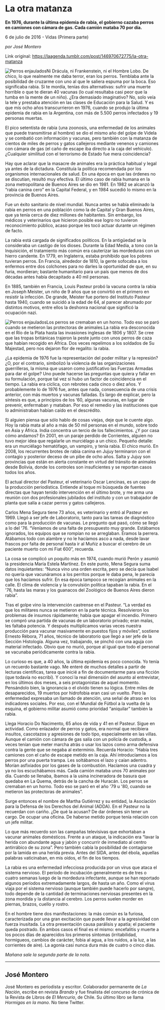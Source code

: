 # La otra matanza

**En 1976, durante la última epidemia de rabia, el gobierno cazaba perros en camiones con cámara de gas. Cada camión mataba 70 por día.**

6 de julio de 2016 - Vidas  (Primera parte)

_por José Montero_

Link original: https://laagenda.tumblr.com/post/146970672775/la-otra-matanza

![Perros enjaulados](https://64.media.tumblr.com/fe7083e513335edce7b90dbd11d69f45/tumblr_inline_pk0e5fyBgc1t6q87u_500.jpg)Ni Drácula, ni Frankenstein, ni el Hombre Lobo. De chico, lo que realmente me daba terror, eran los perros. Temblaba ante la posibilidad de cruzarme con uno al que le saliera espuma por la boca. Eso significaba rabia. Si te mordía, tenías dos alternativas: sufrir una muerte horrible o que te dieran 40 vacunas (lo cual resultaba casi peor que la tumba en la mente de un niño). ¿Era demasiado imaginativo? No, solo veía la tele y prestaba atención en las clases de Educación para la Salud. Y es que mis ocho años transcurrieron en 1976, cuando se produjo la última epidemia de rabia en la Argentina, con más de 5.500 perros infectados y 19 personas muertas.

El pico setentista de rabia (una zoonosis, una enfermedad de los animales que puede transmitirse al hombre) se dio el mismo año del golpe de Videla y se combatió con información y vacunas, pero también con la matanza de cientos de miles de perros y gatos callejeros mediante venenos y camiones con cámara de gas (el caño de escape iba directo a la caja del vehículo). ¿Cualquier similitud con el terrorismo de Estado fue mera coincidencia? 

Hay que aclarar que la masacre de animales era la práctica habitual y legal ya antes de la dictadura. Constituía la política recomendada por los organismos internacionales de salud. En una época en que las órdenes no se discutían, resultó muy efectiva. El último caso de rabia humana en la zona metropolitana de Buenos Aires se dio en 1981. En 1982 se alcanzó la “rabia canina cero” en la Capital Federal, y en 1984 sucedió lo mismo en la provincia de Buenos Aires.

Fue un éxito sanitario de nivel mundial. Nunca antes se había eliminado la rabia en perros en una población como la de Capital y Gran Buenos Aires, que ya tenía cerca de diez millones de habitantes. Sin embargo, los médicos y veterinarios que hicieron posible ese logro no tuvieron reconocimiento público, acaso porque les tocó actuar durante un régimen de facto.

La rabia está cargada de significados políticos. En la antigüedad se la consideraba un castigo de los dioses. Durante la Edad Media, a tono con la Inquisición, el tratamiento más común era cauterizar las mordeduras con un hierro candente. En 1779, en Inglaterra, estaba prohibido que los pobres tuvieran perros. En Francia, alrededor de 1810, la gente sofocaba a los enfermos entre dos colchones para no darles la oportunidad de que, en su furia, mordieran; bastante humanitario para un país que menos de dos décadas antes había decapitado a 40 mil personas.

En 1885, también en Francia, Louis Pasteur probó la vacuna contra la rabia en Joseph Meister, un niño de 9 años que se convirtió en el primero en resistir la infección. De grande, Meister fue portero del Instituto Pasteur hasta 1940, cuando se suicidó a la edad de 64, al parecer abrumado por distintos motivos, entre ellos la deshonra nacional que significó la ocupación nazi.

![Perros enjaulados](https://64.media.tumblr.com/fe7083e513335edce7b90dbd11d69f45/tumblr_inline_pk0e5fyBgc1t6q87u_500.jpg)Los perros se cremaban en un horno. Todo eso se paró cuando se metieron las protectoras de animales.La rabia era desconocida en el Río de la Plata hasta las invasiones inglesas de 1806 y 1807. Se cree que las tropas británicas trajeron la peste junto con unos perros de caza que habían recogido en África. Dos veces repelimos a los soldados de Su Majestad, pero nos dejaron flor de regalito: la rabia.

¿La epidemia de 1976 fue la representación del poder militar y la represión? ¿O, por el contrario, simbolizó la violencia de las organizaciones guerrilleras, la misma que usaron como justificativo las Fuerzas Armadas para dar el golpe? Uno puede hacerse las preguntas que quiera y fallar en su formulación, porque tal vez sí hubo un factor de coincidencia en el tiempo. La rabia era cíclica, con rebrotes cada cinco o diez años. Y probablemente lo de 1976 fue, antes que nada, consecuencia de una crisis anterior, con más muertos y vacunas falladas. Es largo de explicar, pero la síntesis es que, a principios de los ‘60, algunas vacunas, en lugar de prevenir, enfermaban y mataban. Por eso el remedio y las instituciones que lo administraban habían caído en el descrédito.

Si alguien piensa que sólo hablo de cosas viejas, deje que le cuente algo. Hoy la rabia mata al año a más de 50 mil personas en el mundo, sobre todo en Asia y África. India concentra un tercio de los fallecimientos. ¿Y por casa cómo andamos? En 2001, en un paraje perdido de Corrientes, alguien no tuvo mejor idea que regalarle un murciélago a un chico. Pequeño detalle: era un murciélago hematófago, un vampiro, y tenía rabia. El chico murió. En 2008, los recurrentes brotes de rabia canina en Jujuy terminaron con el contagio y posterior deceso de un pibe de ocho años. Salta y Jujuy son provincias que están en alerta constante en virtud del tránsito de animales desde Bolivia, donde los controles son insuficientes y se reportan casos todos los años.

El actual director del Pasteur, el veterinario Oscar Lencinas, es un capo de la producción periodística. Entiende al toque mi búsqueda de fuentes directas que hayan tenido intervención en el último brote, y me arma una reunión con dos profesionales jubilados del instituto y con un trabajador de planta que salía a cazar perros y gatos callejeros.

Carlos Mena Segura tiene 73 años, es veterinario y entró al Pasteur en 1969. Llegó a ser jefe de Laboratorio, tanto para las tareas de diagnóstico como para la producción de vacunas. Le pregunto qué pasó, cómo se llegó a lo del '76. “Veníamos de una falta de presupuesto muy grande. Estábamos ignorados, los equipos que se rompían no se arreglaban. Éramos la perrera. Atábamos todo con alambre y no le hacíamos asco a nada, desde lavar frascos por falta de personal hasta ir al Muñiz a buscar el cerebro de un paciente muerto con mi Fiat 600”, recuerda.

La cosa se complicó un poquito más en 1974, cuando murió Perón y asumió la presidencia María Estela Martínez. En este punto, Mena Segura suma datos inquietantes: “Nunca vino una orden escrita, pero se decía que Isabel no quería que vacunáramos a los perritos porque le daba pena, le parecía que los hacíamos sufrir. En esa época tampoco se recogían animales en la calle. El clima de violencia y la convulsión política tapaban la rabia. En el '76, hasta las maras y los guanacos del Zoológico de Buenos Aires dieron rabia”.

Tras el golpe vino la intervención castrense en el Pasteur. “La verdad es que los militares nunca se metieron en la parte técnica. Resolvieron los problemas de insumos rápidamente; había que apagar el incendio. Primero se compró una partida de vacunas de un laboratorio privado; eran malas, les faltaba potencia. Y después multiplicamos varias veces nuestra producción para vacunar masivamente en puestos fijos y móviles”, sostiene Ernesto Rébora, 71 años, técnico de laboratorio que llegó a ser jefe de la Sección Histología. Alguna vez, trabajando, se pinchó con una aguja con material infectado. Obvio que no murió, porque al igual que todo el personal se vacunaba periódicamente contra la rabia.

Lo curioso es que, a 40 años, la última epidemia es poco conocida. Yo tenía un recuerdo bastante vago. Me enteré de muchos detalles a partir de lecturas científicas, tarea que inicié a fin de documentarme para una ficción (que todavía no escribí). Y conocí la real dimensión del asunto al entrevistar, en los últimos dos meses, a seis protagonistas de aquel momento. Pensándolo bien, la ignorancia o el olvido tienen su lógica. Entre miles de desaparecidos, 19 muertos por hidrofobia eran casi un vuelto. Pero la enfermedad expresaba un llamado de atención, una señal de atraso en los indicadores sociales. Por eso, con el Mundial de Fútbol a la vuelta de la esquina, el gobierno militar asumió como prioridad “aniquilar” también la rabia.

Llega Horacio Do Nacimento, 65 años de vida y 41 en el Pasteur. Sigue en actividad. Como enlazador de perros y gatos, era normal que recibiera insultos, cascotazos y agresiones de todo tipo, especialmente en las villas. Aunque el camión con cámara de gas salía con un policía de custodia, a veces tenían que meter marcha atrás o usar los lazos como arma defensiva contra la gente que se negaba al exterminio. Recuerda Horacio: “Había tres camiones con el caño de escape metido en la caja. Ahí introducíamos a los perros por una puerta trampa. Les soltábamos el lazo y caían adentro. Morían asfixiados por los gases de la combustión. Hacíamos una cuadra y ya no los escuchábamos más. Cada camión mataba unos 70 animales por día. Cuando se llenaba, íbamos a la usina incineradora de basura que quedaba en La Quema, detrás de la cancha de Huracán. Los perros se cremaban en un horno. Todo eso se paró en el año '79 u '80, cuando se metieron las protectoras de animales”.

Surge entonces el nombre de Martha Gutiérrez y su entidad, la Asociación para la Defensa de los Derechos del Animal (ADDA). En el Pasteur no la recuerdan con cariño. ¿De qué la acusan? De dar órdenes sin tener un cargo. De ocupar una oficina. De haberse metido porque tenía relación con un jefe militar.

Lo que más recuerdo son las campañas televisivas que exhortaban a vacunar animales domésticos. Frente a un ataque, la indicación era “lavar la herida con abundante agua y jabón y concurrir de inmediato al centro antirrábico de su zona”. Pero también cabía la posibilidad de contagiarse por la lamida en una herida previa. Antes del SIDA, antes del ébola, aquellas palabras vaticinaban, en mis oídos, el fin de los tiempos.

La rabia es una enfermedad infecciosa producida por un virus que ataca el sistema nervioso. El período de incubación generalmente es de tres o cuatro semanas luego de la mordedura infectante, aunque se han reportado algunos períodos extremadamente largos, de hasta un año. Como el virus viaja por el sistema nervioso (aunque también puede hacerlo por sangre), todo depende de la cantidad de terminaciones nerviosas presentes en la zona mordida y la distancia al cerebro. Los perros suelen morder en piernas, brazos, cuello y rostro.

En el hombre tiene dos manifestaciones: la más común es la furiosa, caracterizada por una gran excitación que puede llevar a la agresividad con fuerza inusitada. La otra presentación causa parálisis y apatía; el paciente queda postrado. En ambos casos el final es el mismo: encefalitis y muerte a los pocos días de aparecidos los primeros síntomas (irritabilidad, hormigueos, cambios de carácter, fobia al agua, a los ruidos, a la luz, a las corrientes de aire). La agonía casi nunca dura más de cuatro o cinco días. 

  


*Mañana sale la segunda parte de la nota.*

  




---

 José Montero
-------------

 José Montero es periodista y escritor. Colaborador permanente de *La Nación*, escribe en revista *Brando* y fue finalista del concurso de crónica de la Revista de Libros de *El Mercurio*, de Chile. Su último libro se llama *Hormigas en la mano*. No tiene Twitter. 

